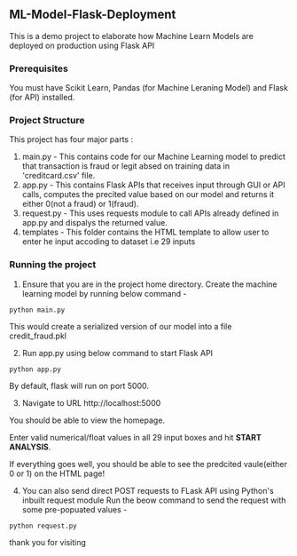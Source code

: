 ## ML-Model-Flask-Deployment
This is a demo project to elaborate how Machine Learn Models are deployed on production using Flask API

### Prerequisites
You must have Scikit Learn, Pandas (for Machine Leraning Model) and Flask (for API) installed.

### Project Structure
This project has four major parts :
1. main.py - This contains code for our Machine Learning model to predict that  transaction is fraud or legit absed on training data in 'creditcard.csv' file.
2. app.py - This contains Flask APIs that receives input through GUI or API calls, computes the precited value based on our model and returns it either 0(not a fraud) or 1(fraud).
3. request.py - This uses requests module to call APIs already defined in app.py and dispalys the returned value.
4. templates - This folder contains the HTML template to allow user to enter he input accoding to dataset i.e 29 inputs 

### Running the project
1. Ensure that you are in the project home directory. Create the machine learning model by running below command -
```
python main.py
```
This would create a serialized version of our model into a file credit_fraud.pkl

2. Run app.py using below command to start Flask API
```
python app.py
```
By default, flask will run on port 5000.

3. Navigate to URL http://localhost:5000

You should be able to view the homepage.

Enter valid numerical/float values in all 29 input boxes and hit <b>START ANALYSIS</b>.

If everything goes well, you should  be able to see the predcited vaule(either 0 or 1) on the HTML page!

4. You can also send direct POST requests to FLask API using Python's inbuilt request module
Run the beow command to send the request with some pre-popuated values -
```
python request.py
```
thank you for visiting
